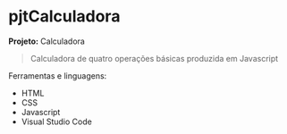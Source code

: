 # pjtCalculadora
**Projeto:** Calculadora
> Calculadora de quatro operações básicas produzida em Javascript

Ferramentas e linguagens:
  * HTML
  * CSS
  * Javascript
  * Visual Studio Code
